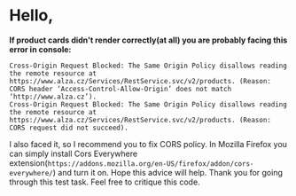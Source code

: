 # Hello,
**If product cards didn't render correctly(at all) you are probably facing this error in console:**
```
Cross-Origin Request Blocked: The Same Origin Policy disallows reading the remote resource at https://www.alza.cz/Services/RestService.svc/v2/products. (Reason: CORS header ‘Access-Control-Allow-Origin’ does not match ‘http://www.alza.cz’).
Cross-Origin Request Blocked: The Same Origin Policy disallows reading the remote resource at https://www.alza.cz/Services/RestService.svc/v2/products. (Reason: CORS request did not succeed).
```
I also faced it, so I recommend you to fix CORS policy.
In Mozilla Firefox you can simply install Cors Everywhere extension(```https://addons.mozilla.org/en-US/firefox/addon/cors-everywhere/```) and turn it on.
Hope this advice will help.
Thank you for going through this test task. Feel free to critique  this code.
